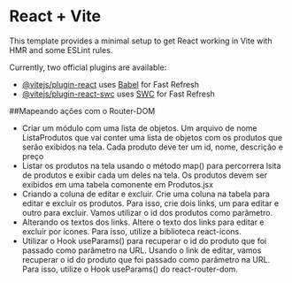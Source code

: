 # React + Vite

This template provides a minimal setup to get React working in Vite with HMR and some ESLint rules.

Currently, two official plugins are available:

- [@vitejs/plugin-react](https://github.com/vitejs/vite-plugin-react/blob/main/packages/plugin-react/README.md) uses [Babel](https://babeljs.io/) for Fast Refresh
- [@vitejs/plugin-react-swc](https://github.com/vitejs/vite-plugin-react-swc) uses [SWC](https://swc.rs/) for Fast Refresh


##Mapeando ações com o Router-DOM

- Criar um módulo com uma lista de objetos. Um arquivo de nome ListaProdutos que vai conter uma lista de objetos com os produtos que serão exibidos na tela. Cada produto deve ter um id, nome, descrição e preço
- Listar os produtos na tela usando o método map() para percorrera lsita de produtos e exibir cada um deles na tela. Os produtos devem ser exibidos em uma tabela comonente em Produtos.jsx
- Criando a coluna de editar e excluir. Crie uma coluna na tabela para editar e excluir os produtos. Para isso, crie dois links, um para editar e outro para excluir. Vamos utilizar o id dos produtos como parâmetro.
- Alterando os textos dos links. Altere o texto dos links para editar e excluir por ícones. Para isso, utilize a biblioteca react-icons.
- Utilizar o Hook useParams() para recuperar o id do produto que foi passado como parâmetro na URL. Usando o link de editar, vamos recuperar o id do produto que foi passado como parâmetro na URL. Para isso, utilize o Hook useParams() do react-router-dom.
